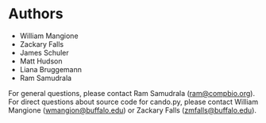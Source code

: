 # Authors
- William Mangione
- Zackary Falls
- James Schuler
- Matt Hudson
- Liana Bruggemann
- Ram Samudrala

For general questions, please contact Ram Samudrala (<ram@compbio.org>). For direct questions about source code for cando.py, please contact William Mangione (<wmangion@buffalo.edu>) or Zackary Falls (<zmfalls@buffalo.edu>). 
